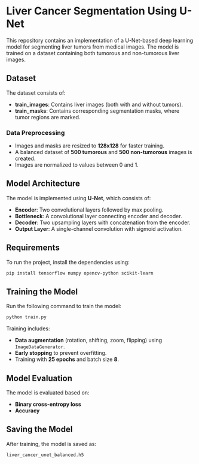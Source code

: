 # Liver Cancer Segmentation Using U-Net

This repository contains an implementation of a U-Net-based deep learning model for segmenting liver tumors from medical images. The model is trained on a dataset containing both tumorous and non-tumorous liver images.

## Dataset

The dataset consists of:
- **train_images**: Contains liver images (both with and without tumors).
- **train_masks**: Contains corresponding segmentation masks, where tumor regions are marked.

### Data Preprocessing
- Images and masks are resized to **128x128** for faster training.
- A balanced dataset of **500 tumorous** and **500 non-tumorous** images is created.
- Images are normalized to values between 0 and 1.

## Model Architecture

The model is implemented using **U-Net**, which consists of:
- **Encoder**: Two convolutional layers followed by max pooling.
- **Bottleneck**: A convolutional layer connecting encoder and decoder.
- **Decoder**: Two upsampling layers with concatenation from the encoder.
- **Output Layer**: A single-channel convolution with sigmoid activation.

## Requirements

To run the project, install the dependencies using:
```bash
pip install tensorflow numpy opencv-python scikit-learn
```

## Training the Model

Run the following command to train the model:
```bash
python train.py
```

Training includes:
- **Data augmentation** (rotation, shifting, zoom, flipping) using `ImageDataGenerator`.
- **Early stopping** to prevent overfitting.
- Training with **25 epochs** and batch size **8**.

## Model Evaluation

The model is evaluated based on:
- **Binary cross-entropy loss**
- **Accuracy**

## Saving the Model

After training, the model is saved as:
```bash
liver_cancer_unet_balanced.h5
```


